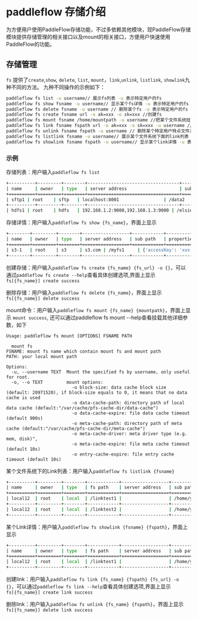 # paddleflow 存储介绍

为方便用户使用PaddleFlow存储功能，不过多依赖其他模块，现PaddleFlow存储模块提供存储管理的相关接口以及mount的相关接口，方便用户快速使用PaddleFlow的功能。

## 存储管理

`fs` 提供了`create`,`show`, `delete`, `list`, `mount`，`link`,`unlink`, `listlink`, `showlink`九种不同的方法。 九种不同操作的示例如下：

```bash
paddleflow fs list -u username// 展示fs列表 -u 表示特定用户的fs
paddleflow fs show fsname -u username// 显示某个fs详情 -u 表示特定用户的fs
paddleflow fs delete fsname -u username // 删除某个fs -u 表示特定用户的fs 
paddleflow fs create fsname url -o ak=xxx -o sk=xxx //创建fs 
paddleflow fs mount fsname /home/mountpath -u username //把某个文件系统挂载到本地 
paddleflow fs link fsname fspath url -o ak=xxx -o sk=xxx -u username //创建link -u 表示特定用户的fs
paddleflow fs unlink fsname fspath -u username // 删除某个特定用户特点文件系统下的link -u 表示特定用户的fs
paddleflow fs listlink fsname -u username// 展示某个文件系统下面的link列表 -u 表示特定用户的fs
paddleflow fs showlink fsname fspath -u username// 显示某个link详情 -u 表示特定用户的fs
```

### 示例

存储列表：用户输入```paddleflow fs list```

```bash
+----------+---------+--------+-----------------------------------+--------------------+---------------------------------------------------------------------------------------------------------------------------------------------------------------------------------------------------------------------------------------------+
| name     | owner   | type   | server address                    | sub path           | properties                                                                                                                                                                                                                                  |
+==========+=========+========+===================================+====================+=============================================================================================================================================================================================================================================+
| sftp1 | root    | sftp   | localhost:8001                 | /data2             | {'password': 'xxx', 'user': 'xxx'}                                                                                                                                                                             |
+----------+---------+--------+-----------------------------------+--------------------+---------------------------------------------------------------------------------------------------------------------------------------------------------------------------------------------------------------------------------------------+
| hdfs1 | root    | hdfs   | 192.168.1.2:9000,192.168.1.3:9000 | /elsiefs           | {'dfs.namenode.address': '192.168.1.2:9000,192.168.1.3:9000', 'group': 'test', 'user': 'test'}
```

存储详情：用户输入```paddleflow fs show {fs_name}```，界面上显示

```bash
+--------+---------+--------+------------------+------------+---------------------------------------------------------------------------------------------------------------------------------------------------------------------------------------------------------------------------------------------+
| name   | owner   | type   | server address   | sub path   | properties                                                                                                                                                                                                                                  |
+========+=========+========+==================+============+=============================================================================================================================================================================================================================================+
| s3-1   | root    | s3     | s3.com | /myfs1     | {'accessKey': 'xxx', 'bucket': 'test', 'endpoint': 's3.com', 'region': 'bj', 'secretKey': 'xxx'} |
+--------+---------+--------+------------------+------------+---------------------------------------------------------------------------------------------------------------------------------------------------------------------------------------------------------------------------------------------+
```

创建存储：用户输入```paddleflow fs create {fs_name} {fs_url} -o {}```，可以通过```paddleflow fs create --help```查看具体创建选项,界面上显示
```fs[{fs_name}] create success```

删除存储：用户输入```paddleflow fs delete {fs_name}```，界面上显示
```fs[{fs_name}] delete success```

mount命令：用户输入```paddleflow fs mount {fs_name} {mountpath}```，界面上显示
```mount success```, 还可以通过paddleflow fs mount --help查看挂载其他详细参数，如下
```azure
Usage: paddleflow fs mount [OPTIONS] FSNAME PATH

  mount fs
FSNAME: mount fs name which contain mount fs and mount path
PATH: your local mount path

Options:
  -u, --username TEXT  Mount the specified fs by username, only useful for root.
  -o, --o TEXT         mount options:
                         -o block-size: data cache block size (default: 20971520), if block-size equals to 0, it means that no data cache is used
                         -o data-cache-path: directory path of local data cache (default:"/var/cache/pfs-cache-dir/data-cache")
                         -o data-cache-expire: file data cache timeout (default 900s)
                         -o meta-cache-path: directory path of meta cache (default:"/var/cache/pfs-cache-dir/meta-cache")
                         -o meta-cache-driver: meta driver type (e.g. mem, disk)",
                         -o meta-cache-expire: file meta cache timeout (default 10s)
                         -o entry-cache-expire: file entry cache timeout (default 10s)
```

某个文件系统下的Link列表：用户输入```paddleflow fs listlink {fsname}```

```bash
+----------+---------+--------+------------+------------------+--------------------+-------------------+
| name     | owner   | type   | fs path    | server address   | sub path           | properties        |
+==========+=========+========+============+==================+====================+===================+
| local12  | root    | local  | /linktest1 |                  | /home/yoursubpath/1| {'debug': 'true'} |
+----------+---------+--------+------------+------------------+--------------------+-------------------+
| local12  | root    | local  | /linktest2 |                  | /home/yoursubpath/1| {'debug': 'true'} |
+----------+---------+--------+------------+------------------+--------------------+-------------------+
```

某个Link详情：用户输入```paddleflow fs showlink {fsname} {fspath}```，界面上显示

```bash
+----------+---------+--------+------------+------------------+--------------------+-------------------+
| name     | owner   | type   | fs path    | server address   | sub path           | properties        |
+==========+=========+========+============+==================+====================+===================+
| local12  | root    | local  | /linktest1 |                  | /home/yoursubpath/7| {'debug': 'true'} |
+----------+---------+--------+------------+------------------+--------------------+-------------------+
```

创建link：用户输入```paddleflow fs link {fs_name} {fspath} {fs_url} -o {}```，可以通过```paddleflow fs link --help```查看具体创建选项,界面上显示
```fs[{fs_name}] create link success```

删除link：用户输入```paddleflow fs unlink {fs_name} {fspath}```，界面上显示
```fs[{fs_name}] delete link success```
